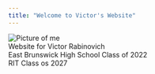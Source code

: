 ```yaml
---
title: "Welcome to Victor's Website"
---
```

![Picture of me](github-paages-with-jekyll/me.png)  
Website for Victor Rabinovich  
East Brunswick High School Class of 2022  
RIT Class os 2027  
